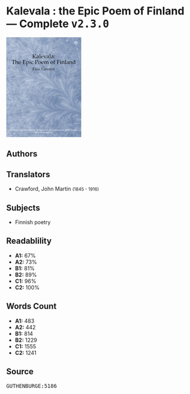 # Kalevala : the Epic Poem of Finland — Complete <kbd>v2.3.0</kbd>

![](./cover.medium.jpg "")

## Authors



## Translators


 - Crawford, John Martin <small>(1845 - 1916)</small>

## Subjects


 - Finnish poetry

## Readablility


 - **A1:** 67%
 - **A2:** 73%
 - **B1:** 81%
 - **B2:** 89%
 - **C1:** 96%
 - **C2:** 100%

## Words Count


 - **A1:** 483
 - **A2:** 442
 - **B1:** 814
 - **B2:** 1229
 - **C1:** 1555
 - **C2:** 1241

## Source


<kbd>GUTHENBURGE:5186</kbd>

